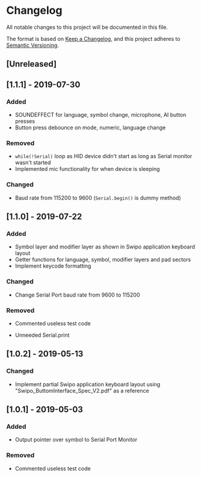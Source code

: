 # Changelog
All notable changes to this project will be documented in this file.

The format is based on [Keep a Changelog](https://keepachangelog.com/en/1.0.0/),
and this project adheres to [Semantic Versioning](https://semver.org/spec/v2.0.0.html).

## [Unreleased]

## [1.1.1] - 2019-07-30

### Added

* SOUNDEFFECT for language, symbol change, microphone, AI button presses
* Button press debounce on mode, numeric, language change

### Removed

* `while(!Serial)` loop as HID device didn't start as long as Serial monitor wasn't started
* Implemented mic functionality for when device is sleeping

### Changed

* Baud rate from 115200 to 9600 (`Serial.begin()` is dummy method)

## [1.1.0] - 2019-07-22

### Added

* Symbol layer and modifier layer as shown in Swipo application keyboard layout
* Getter functions for language, symbol, modifier layers and pad sectors
* Implement keycode formatting

### Changed

- Change Serial Port baud rate from 9600 to 115200

### Removed

* Commented useless test code

* Unneeded Serial.print

  

## [1.0.2] - 2019-05-13

### Changed

* Implement  partial Swipo application keyboard layout using "Swipo_ButtomInterface_Spec_V2.pdf" as a reference

  

## [1.0.1] - 2019-05-03

### Added

* Output pointer over symbol to Serial Port Monitor

### Removed
* Commented useless test code

